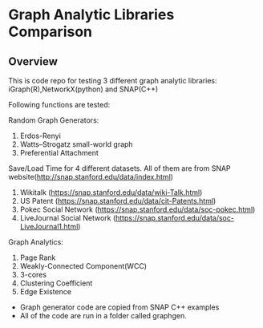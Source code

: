 # Graph Analytic Libraries Comparison 

## Overview
This is code repo for testing 3 different graph analytic libraries: iGraph(R),NetworkX(python)
and SNAP(C++)

Following functions are tested: 

Random Graph Generators: 
1) Erdos-Renyi
2) Watts–Strogatz small-world graph 
3) Preferential Attachment

Save/Load Time for 4 different datasets. All of them are from SNAP website(http://snap.stanford.edu/data/index.html) 
1) Wikitalk (https://snap.stanford.edu/data/wiki-Talk.html)
2) US Patent (https://snap.stanford.edu/data/cit-Patents.html)
3) Pokec Social Network (https://snap.stanford.edu/data/soc-pokec.html)
4) LiveJournal Social Network (https://snap.stanford.edu/data/soc-LiveJournal1.html)

Graph Analytics: 
1) Page Rank
2) Weakly-Connected Component(WCC)
3) 3-cores
4) Clustering Coefficient
5) Edge Existence

* Graph generator code are copied from SNAP C++ examples
* All of the code are run in a folder called graphgen.
